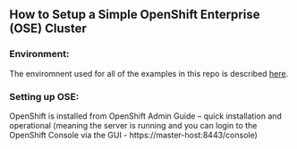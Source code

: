 ## How to Setup a Simple OpenShift Enterprise (OSE) Cluster

### Environment:
The enviromnent used for all of the examples in this repo is described [here](../ENV.md).

### Setting up OSE:
OpenShift is installed from OpenShift Admin Guide – quick installation and operational (meaning the server is running and you can login to the OpenShift Console via the GUI - https://master-host:8443/console)
